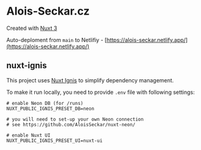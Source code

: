 # Alois-Seckar.cz

Created with [Nuxt 3](https://nuxt.com/)

Auto-deploment from `main` to Netlifiy - [https://alois-seckar.netlify.app/](https://alois-seckar.netlify.app/)

## nuxt-ignis
This project uses [Nuxt Ignis](https://github.com/AloisSeckar/nuxt-ignis) to simplify dependency management.

To make it run locally, you need to provide `.env` file with following settings:

```
# enable Neon DB (for /runs)
NUXT_PUBLIC_IGNIS_PRESET_DB=neon

# you will need to set-up your own Neon connection
# see https://github.com/AloisSeckar/nuxt-neon/

# enable Nuxt UI
NUXT_PUBLIC_IGNIS_PRESET_UI=nuxt-ui
```
